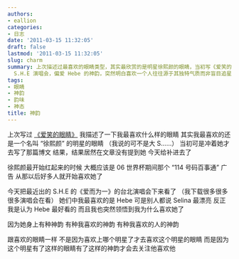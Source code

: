 ```yaml
---
authors:
- eallion
categories:
- 日志
date: '2011-03-15 11:32:05'
draft: false
lastmod: '2011-03-15 11:32:05'
slug: charm
summary: 上次描述过最喜欢的眼睛类型，其实最欣赏的是明星徐熙颜的眼睛，当初写《爱笑的眼睛》时竟忘了提她。她因 06 年世界杯期间的广告走红，深受喜爱。最近观看
  S.H.E 演唱会，偏爱 Hebe 的神韵，突然明白喜欢一个人往往源于其独特气质而非盲目追星。真正吸引人的是眼睛和神韵本身，而非明星光环！
tags:
- 眼睛
- 神韵
- 韵味
- 神态
title: 神韵
---
```

上次写过 [《爱笑的眼睛》](http://eallion.com/eyes)
我描述了一下我最喜欢什么样的眼睛
其实我最喜欢的还是一个名叫 “徐熙颜” 的明星的眼睛
（我说的可不是大 S……）
当初可是冲着她才去写了那篇博文
结果，结果居然在文章没有提到她
今天给补进去了

徐熙颜最开始红起来的时候
大概应该是 06 世界杯期间那个 “114 号码百事通” 广告
从那以后好多人就开始喜欢她了

今天把最近出的 S.H.E 的《爱而为一》的台北演唱会下来看了
（我下载很多很多很多演唱会在看）
她们中我最喜欢的是 Hebe
可是别人都说 Selina 最漂亮
反正我是认为 Hebe 最好看的
而且我也突然领悟到我为什么喜欢她了

因为她身上有种神韵
有种我喜欢的神韵
有种我喜欢的人的神韵

跟喜欢的眼睛一样
不是因为喜欢上哪个明星了才去喜欢这个明星的眼睛
而是因为这个明星有了这样的眼睛有了这样的神韵才会去关注他喜欢他